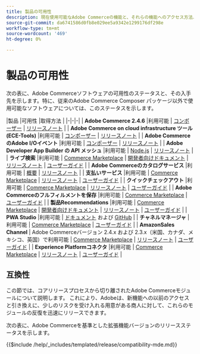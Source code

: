 ```yaml
---
title: 製品の可用性
description: 現在使用可能なAdobe Commerceの機能と、それらの機能へのアクセス方法、および特定のAdobe Commerceリリースとの互換性の確認方法について説明します。
source-git-commit: da6741586d0fb8e029ee5a9342e1299176df298e
workflow-type: tm+mt
source-wordcount: '469'
ht-degree: 0%

---
```



# 製品の可用性

次の表に、Adobe Commerceソフトウェアの可用性のステータスと、その入手先を示します。特に、従来のAdobe Commerce Composer パッケージ以外で使用可能なソフトウェアについては、このステータスを示します。

|製品 |可用性 |取得方法 | |-|-|-| | **Adobe Commerce 2.4.6**                  |利用可能 | [コンポーザー](../installation/composer.md) \| [リリースノート](https://experienceleague.adobe.com/docs/commerce-operations/release/notes/adobe-commerce/2-4-6.html)  | | **Adobe Commerce on cloud infrastructure ツール (ECE-Tools)** |利用可能 | [コンポーザー](https://experienceleague.adobe.com/docs/commerce-cloud-service/user-guide/dev-tools/ece-tools/update-package.html) \| [リリースノート](https://experienceleague.adobe.com/docs/commerce-cloud-service/user-guide/release-notes/cloud-tools-suite.html) | | **Adobe CommerceのAdobe I/Oイベント** |利用可能 | [コンポーザー](https://developer.adobe.com/commerce/events/get-started/installation/) \| [リリースノート](https://developer.adobe.com/commerce/events/get-started/release-notes/) | | **Adobe Developer App Builder の API メッシュ** |利用可能 | [Node.js](https://developer.adobe.com/graphql-mesh-gateway/gateway/getting-started/) \| [リリースノート](https://developer.adobe.com/graphql-mesh-gateway/gateway/release-notes/) | | **ライブ検索**                                 |利用可能 | [Commerce Marketplace](https://marketplace.magento.com/magento-live-search.html) \| [開発者向けドキュメント](https://developer.adobe.com/commerce/services/live-search/) \| [リリースノート](https://experienceleague.adobe.com/docs/commerce-merchant-services/live-search/release-notes.html) \| [ユーザーガイド](https://experienceleague.adobe.com/docs/commerce-merchant-services/live-search/overview.html) | | **Adobe Commerceのカタログサービス**                                 |利用可能 |  [概要](https://experienceleague.adobe.com/docs/commerce-merchant-services/catalog-service/guide-overview.html) \| [リリースノート](https://experienceleague.adobe.com/docs/commerce-merchant-services/catalog-service/release-notes.html?lang=en) \| | **支払いサービス**                            |利用可能 | [Commerce Marketplace](https://marketplace.magento.com/magento-payment-services.html) \| [リリースノート](https://experienceleague.adobe.com/docs/commerce-merchant-services/payment-services/release-notes.html) \| [ユーザーガイド](https://experienceleague.adobe.com/docs/commerce-merchant-services/payment-services/guide-overview.html) | | **クイックチェックアウト** |利用可能 | [Commerce Marketplace](https://marketplace.magento.com/magento-quick-checkout.html) \| [リリースノート](https://experienceleague.adobe.com/docs/commerce-merchant-services/quick-checkout/release-notes.html) \| [ユーザーガイド](https://experienceleague.adobe.com/docs/commerce-merchant-services/quick-checkout/overview.html) | | **Adobe Commerceのフルフィルメントを保存** |利用可能 | [Commerce Marketplace](https://marketplace.magento.com/store-fulfillment-magento-walmart.html) \| [ユーザーガイド](https://experienceleague.adobe.com/docs/commerce-merchant-services/store-fulfillment/introduction.html) | | **製品Recommendations**                     |利用可能 | [Commerce Marketplace](https://marketplace.magento.com/magento-product-recommendations.html) \| [開発者向けドキュメント](https://devdocs.magento.com/recommendations/product-recs.html) \| [リリースノート](https://experienceleague.adobe.com/docs/commerce-merchant-services/product-recommendations/release-notes.html) \| [ユーザーガイド](https://experienceleague.adobe.com/docs/commerce-merchant-services/product-recommendations/overview.html) | | **PWA Studio**                                  |利用可能 | [ドキュメント](https://developer.adobe.com/commerce/pwa-studio/) および [GitHub](https://github.com/magento/pwa-studio) | | **チャネルマネージャ**                             |利用可能 | [Commerce Marketplace](https://marketplace.magento.com/magento-channel-manager.html) \| [ユーザーガイド](https://experienceleague.adobe.com/docs/commerce-channels/channel-manager/intro-to-channel-manager/overview.html) | | **AmazonSales Channel**                        | Adobe Commerceバージョン 2.4.x および 2.3.x（米国、カナダ、メキシコ、英国）で利用可能 | [Commerce Marketplace](https://marketplace.magento.com/magento-module-amazon.html) \| [リリースノート](https://experienceleague.adobe.com/docs/commerce-channels/amazon/release-notes.html) \| [ユーザーガイド](https://experienceleague.adobe.com/docs/commerce-channels/amazon/overview.html) | | **Experience Platformコネクタ**                     |利用可能 | [Commerce Marketplace](https://marketplace.magento.com/magento-experience-platform-connector.html) \| [リリースノート](https://experienceleague.adobe.com/docs/commerce-merchant-services/experience-platform-connector/release-notes.html?lang=en) \| [ユーザーガイド](https://experienceleague.adobe.com/docs/commerce-merchant-services/experience-platform-connector/overview.html?lang=en) |

## 互換性

この節では、コアリリースプロセスから切り離されたAdobe Commerceモジュールについて説明します。 これにより、Adobeは、新機能への以前のアクセスと引き換えに、少しのリスクを受け入れる用意がある商人に対して、これらのモジュールの反復を迅速にリリースできます。

次の表に、Adobe Commerceを基準とした拡張機能バージョンのリリースステータスを示します。

{{$include /help/_includes/templated/release/compatibility-mde.md}}
